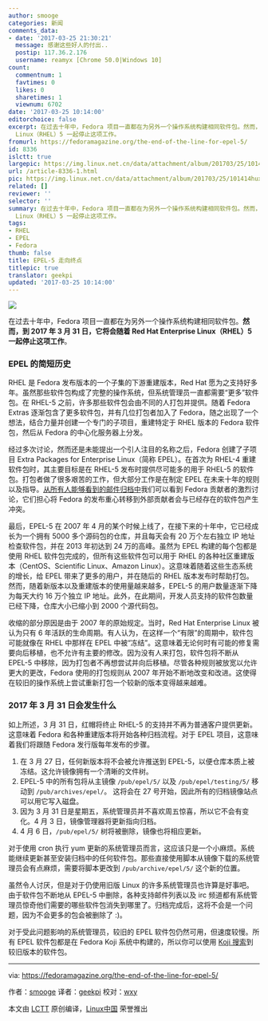 ```yaml
---
author: smooge
categories: 新闻
comments_data:
- date: '2017-03-25 21:30:21'
  message: 感谢这些好人的付出..
  postip: 117.36.2.176
  username: reamyx [Chrome 50.0|Windows 10]
count:
  commentnum: 1
  favtimes: 0
  likes: 0
  sharetimes: 1
  viewnum: 6702
date: '2017-03-25 10:14:00'
editorchoice: false
excerpt: 在过去十年中，Fedora 项目一直都在为另外一个操作系统构建相同软件包。然而，到 2017 年 3 月 31 日，它将会随着 Red Hat Enterprise
  Linux（RHEL）5 一起停止这项工作。
fromurl: https://fedoramagazine.org/the-end-of-the-line-for-epel-5/
id: 8336
islctt: true
largepic: https://img.linux.net.cn/data/attachment/album/201703/25/101414huxantx3495z5sxe.png
url: /article-8336-1.html
pic: https://img.linux.net.cn/data/attachment/album/201703/25/101414huxantx3495z5sxe.png.thumb.jpg
related: []
reviewer: ''
selector: ''
summary: 在过去十年中，Fedora 项目一直都在为另外一个操作系统构建相同软件包。然而，到 2017 年 3 月 31 日，它将会随着 Red Hat Enterprise
  Linux（RHEL）5 一起停止这项工作。
tags:
- RHEL
- EPEL
- Fedora
thumb: false
title: EPEL-5 走向终点
titlepic: true
translator: geekpi
updated: '2017-03-25 10:14:00'
---
```


![](/data/attachment/album/201703/25/101414huxantx3495z5sxe.png)


在过去十年中，Fedora 项目一直都在为另外一个操作系统构建相同软件包。**然而，到 2017 年 3 月 31 日，它将会随着 Red Hat Enterprise Linux（RHEL）5 一起停止这项工作**。


### EPEL 的简短历史


RHEL 是 Fedora 发布版本的一个子集的下游重建版本，Red Hat 愿为之支持好多年。虽然那些软件包构成了完整的操作系统，但系统管理员一直都需要“更多”软件包。在 RHEL-5 之前，许多那些软件包会由不同的人打包并提供。随着 Fedora Extras 逐渐包含了更多软件包，并有几位打包者加入了 Fedora，随之出现了一个想法，结合力量并创建一个专门的子项目，重建特定于 RHEL 版本的 Fedora 软件包，然后从 Fedora 的中心化服务器上分发。


经过多次讨论，然而还是未能提出一个引人注目的名称之后，Fedora 创建了子项目 Extra Packages for Enterprise Linux（简称 EPEL）。在首次为 RHEL-4 重建软件包时，其主要目标是在 RHEL-5 发布时提供尽可能多的用于 RHEL-5 的软件包。打包者做了很多艰苦的工作，但大部分工作是在制定 EPEL 在未来十年的规则以及指导。[从所有人能够看到的邮件归档中](https://www.redhat.com/archives/epel-devel-list/2007-March/thread.html)我们可以看到 Fedora 贡献者的激烈讨论，它们担心将 Fedora 的发布重心转移到外部贡献者会与已经存在的软件包产生冲突。


最后，EPEL-5 在 2007 年 4 月的某个时候上线了，在接下来的十年中，它已经成长为一个拥有 5000 多个源码包的仓库，并且每天会有 20 万个左右独立 IP 地址检查软件包，并在 2013 年初达到 24 万的高峰。虽然为 EPEL 构建的每个包都是使用 RHEL 软件包完成的，但所有这些软件包可以用于 RHEL 的各种社区重建版本（CentOS、Scientific Linux、Amazon Linux）。这意味着随着这些生态系统的增长，给 EPEL 带来了更多的用户，并在随后的 RHEL 版本发布时帮助打包。然而，随着新版本以及重建版本的使用量越来越多，EPEL-5 的用户数量逐渐下降为每天大约 16 万个独立 IP 地址。此外，在此期间，开发人员支持的软件包数量已经下降，仓库大小已缩小到 2000 个源代码包。


收缩的部分原因是由于 2007 年的原始规定。当时，Red Hat Enterprise Linux 被认为只有 6 年活跃的生命周期。有人认为，在这样一个“有限”的周期中，软件包可能就像在 RHEL 中那样在 EPEL 中被“冻结”。这意味着无论何时有可能的修复需要向后移植，也不允许有主要的修改。因为没有人来打包，软件包将不断从 EPEL-5 中移除，因为打包者不再想尝试并向后移植。尽管各种规则被放宽以允许更大的更改，Fedora 使用的打包规则从 2007 年开始不断地改变和改进。这使得在较旧的操作系统上尝试重新打包一个较新的版本变得越来越难。


### 2017 年 3 月 31 日会发生什么


如上所述，3 月 31 日，红帽将终止 RHEL-5 的支持并不再为普通客户提供更新。这意味着 Fedora 和各种重建版本将开始各种归档流程。对于 EPEL 项目，这意味着我们将跟随 Fedora 发行版每年发布的步骤。


1. 在 3 月 27 日，任何新版本将不会被允许推送到 EPEL-5，以便仓库本质上被冻结。这允许镜像拥有一个清晰的文件树。
2. EPEL-5 中的所有包将从主镜像 `/pub/epel/5/` 以及 `/pub/epel/testing/5/` 移动到 `/pub/archives/epel/`。 这将会在 27 号开始，因此所有的归档镜像站点可以用它写入磁盘。
3. 因为 3 月 31 日是星期五，系统管理员并不喜欢周五惊喜，所以它不会有变化。4 月 3 日，镜像管理器将更新指向归档。
4. 4 月 6 日，`/pub/epel/5/` 树将被删除，镜像也将相应更新。


对于使用 cron 执行 yum 更新的系统管理员而言，这应该只是一个小麻烦。系统能继续更新甚至安装归档中的任何软件包。那些直接使用脚本从镜像下载的系统管理员会有点麻烦，需要将脚本更改到 `/pub/archive/epel/5/` 这个新的位置。


虽然令人讨厌，但是对于仍使用旧版 Linux 的许多系统管理员也许算是好事吧。由于软件包不断地从 EPEL-5 中删除，各种支持邮件列表以及 irc 频道都有系统管理员惊奇他们需要的哪些软件包消失到哪里了。归档完成后，这将不会是一个问题，因为不会更多的包会被删除了 :)。


对于受此问题影响的系统管理员，较旧的 EPEL 软件包仍然可用，但速度较慢。所有 EPEL 软件包都是在 Fedora Koji 系统中构建的，所以你可以使用 [Koji 搜索](https://koji.fedoraproject.org/koji/search)到较旧版本的软件包。




---


via: <https://fedoramagazine.org/the-end-of-the-line-for-epel-5/>


作者：[smooge](http://smooge.id.fedoraproject.org/) 译者：[geekpi](https://github.com/geekpi) 校对：[wxy](https://github.com/wxy)


本文由 [LCTT](https://github.com/LCTT/TranslateProject) 原创编译，[Linux中国](https://linux.cn/) 荣誉推出